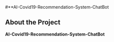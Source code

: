 #**AI-Covid19-Recommendation-System-ChatBot
## About the Project ##
**AI-Covid19-Recommendation-System-ChatBot**
